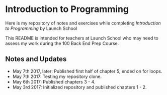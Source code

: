 # Introduction to Programming

Here is my repository of notes and exercises while completing *Introduction to Programming* by Launch School

This README is intended for teachers at Launch School who may need to assess my work during the 100 Back End Prep Course.

## Notes and Updates

* May 7th 2017, later: Published first half of chapter 5, ended on for loops.
* May 7th 2017: Testing my repository clone.
* May 6th 2017: Published chapters 3 - 4.
* May 3rd 2017: Initialized repository and published chapters 1 - 2.
